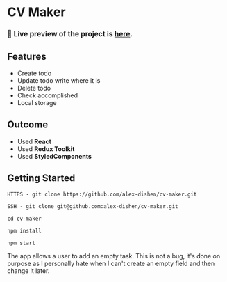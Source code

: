 # CV Maker

### 🔗 **Live preview** of the project is [here](https://alex-dishen.github.io/cv-maker/).

## **Features**
* Create todo
* Update todo write where it is
* Delete todo
* Check accomplished 
* Local storage

## **Outcome**
* Used **React**
* Used **Redux Toolkit**
* Used **StyledComponents**

## **Getting Started**
```
HTTPS - git clone https://github.com/alex-dishen/cv-maker.git

SSH - git clone git@github.com:alex-dishen/cv-maker.git

cd cv-maker

npm install

npm start
```

The app allows a user to add an empty task. This is not a bug, it's done on purpose as I personally hate when I can't create an empty field and then change it later.